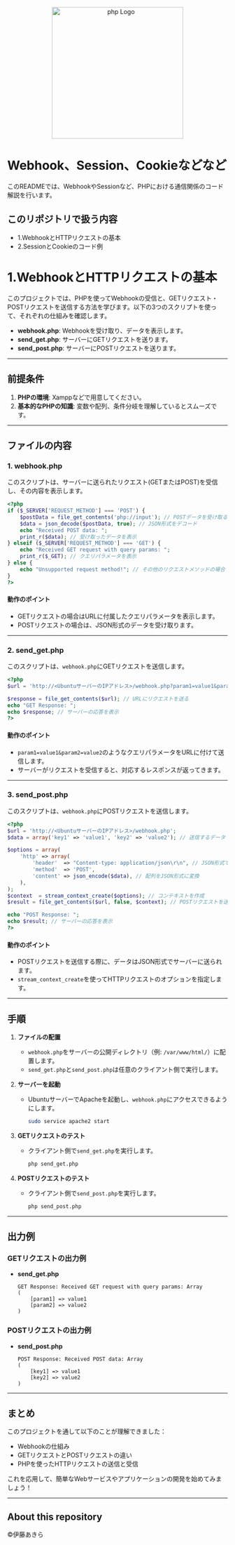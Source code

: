 <p align="center"><a target="_blank"><img src="https://upload.wikimedia.org/wikipedia/commons/2/27/PHP-logo.svg" width="300" alt="php Logo"></a></p>

# Webhook、Session、Cookieなどなど
このREADMEでは、WebhookやSessionなど、PHPにおける通信関係のコード解説を行います。

## このリポジトリで扱う内容
- 1.WebhookとHTTPリクエストの基本
- 2.SessionとCookieのコード例

# 1.WebhookとHTTPリクエストの基本 

このプロジェクトでは、PHPを使ってWebhookの受信と、GETリクエスト・POSTリクエストを送信する方法を学びます。以下の3つのスクリプトを使って、それぞれの仕組みを確認します。

- **webhook.php**: Webhookを受け取り、データを表示します。
- **send_get.php**: サーバーにGETリクエストを送ります。
- **send_post.php**: サーバーにPOSTリクエストを送ります。

---

## 前提条件

1. **PHPの環境**: Xamppなどで用意してください。
2. **基本的なPHPの知識**: 変数や配列、条件分岐を理解しているとスムーズです。

---

## ファイルの内容

### 1. webhook.php

このスクリプトは、サーバーに送られたリクエスト(GETまたはPOST)を受信し、その内容を表示します。

```php
<?php
if ($_SERVER['REQUEST_METHOD'] === 'POST') {
    $postData = file_get_contents('php://input'); // POSTデータを受け取る
    $data = json_decode($postData, true); // JSON形式をデコード
    echo "Received POST data: ";
    print_r($data); // 受け取ったデータを表示
} elseif ($_SERVER['REQUEST_METHOD'] === 'GET') {
    echo "Received GET request with query params: ";
    print_r($_GET); // クエリパラメータを表示
} else {
    echo "Unsupported request method!"; // その他のリクエストメソッドの場合
}
?>
```

#### 動作のポイント
- GETリクエストの場合はURLに付属したクエリパラメータを表示します。
- POSTリクエストの場合は、JSON形式のデータを受け取ります。

---

### 2. send_get.php

このスクリプトは、`webhook.php`にGETリクエストを送信します。

```php
<?php
$url = 'http://<UbuntuサーバーのIPアドレス>/webhook.php?param1=value1&param2=value2';

$response = file_get_contents($url); // URLにリクエストを送る
echo "GET Response: ";
echo $response; // サーバーの応答を表示
?>
```

#### 動作のポイント
- `param1=value1&param2=value2`のようなクエリパラメータをURLに付けて送信します。
- サーバーがリクエストを受信すると、対応するレスポンスが返ってきます。

---

### 3. send_post.php

このスクリプトは、`webhook.php`にPOSTリクエストを送信します。

```php
<?php
$url = 'http://<UbuntuサーバーのIPアドレス>/webhook.php';
$data = array('key1' => 'value1', 'key2' => 'value2'); // 送信するデータ

$options = array(
    'http' => array(
        'header'  => "Content-type: application/json\r\n", // JSON形式で送信
        'method'  => 'POST',
        'content' => json_encode($data), // 配列をJSON形式に変換
    ),
);
$context  = stream_context_create($options); // コンテキストを作成
$result = file_get_contents($url, false, $context); // POSTリクエストを送る

echo "POST Response: ";
echo $result; // サーバーの応答を表示
?>
```

#### 動作のポイント
- POSTリクエストを送信する際に、データはJSON形式でサーバーに送られます。
- `stream_context_create`を使ってHTTPリクエストのオプションを指定します。

---

## 手順

1. **ファイルの配置**
   - `webhook.php`をサーバーの公開ディレクトリ（例: `/var/www/html/`）に配置します。
   - `send_get.php`と`send_post.php`は任意のクライアント側で実行します。

2. **サーバーを起動**
   - UbuntuサーバーでApacheを起動し、`webhook.php`にアクセスできるようにします。
     ```bash
     sudo service apache2 start
     ```

3. **GETリクエストのテスト**
   - クライアント側で`send_get.php`を実行します。
     ```bash
     php send_get.php
     ```

4. **POSTリクエストのテスト**
   - クライアント側で`send_post.php`を実行します。
     ```bash
     php send_post.php
     ```

---

## 出力例

### GETリクエストの出力例

- **send_get.php**
  ```
  GET Response: Received GET request with query params: Array
  (
      [param1] => value1
      [param2] => value2
  )
  ```

### POSTリクエストの出力例

- **send_post.php**
  ```
  POST Response: Received POST data: Array
  (
      [key1] => value1
      [key2] => value2
  )
  ```

---

## まとめ

このプロジェクトを通して以下のことが理解できました：
- Webhookの仕組み
- GETリクエストとPOSTリクエストの違い
- PHPを使ったHTTPリクエストの送信と受信

これを応用して、簡単なWebサービスやアプリケーションの開発を始めてみましょう！

--- 



## About this repository
©伊藤あきら